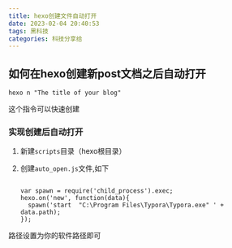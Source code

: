 ```yaml
---
title: hexo创建文件自动打开
date: 2023-02-04 20:40:53
tags: 黑科技
categories: 科技分享给
---
```




## 如何在hexo创建新post文档之后自动打开

```
hexo n "The title of your blog"
```

这个指令可以快速创建

### 实现创建后自动打开

1. 新建`scripts`目录（hexo根目录）

2. 创建`auto_open.js`文件,如下

   ```
   
   var spawn = require('child_process').exec;
   hexo.on('new', function(data){
     spawn('start  "C:\Program Files\Typora\Typora.exe" ' + data.path);
   });
   ```

   

路径设置为你的软件路径即可

